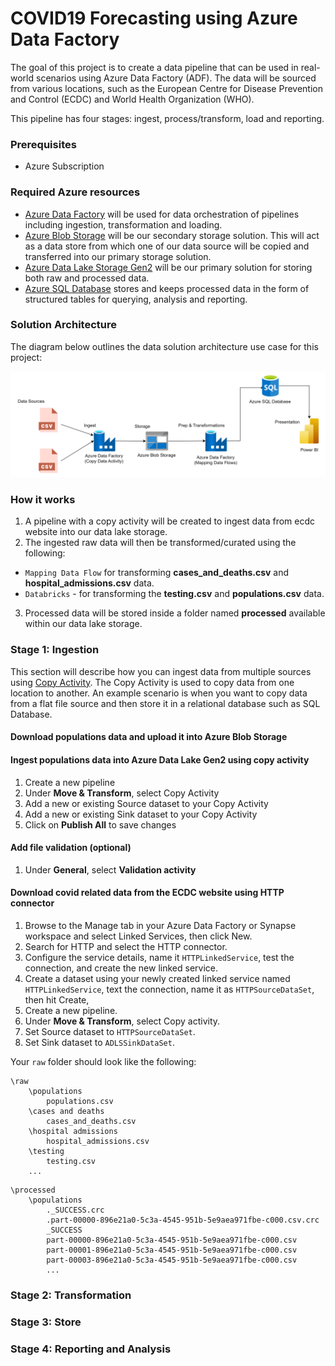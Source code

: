 
# COVID19 Forecasting using Azure Data Factory

The goal of this project is to create a data pipeline that can be used in real-world scenarios using Azure Data Factory (ADF). The data will be sourced from various locations, such as the European Centre for Disease
Prevention and Control (ECDC) and World Health Organization (WHO). 

This pipeline has four stages: ingest, process/transform, load and reporting.

### Prerequisites
- Azure Subscription

### Required Azure resources
- [Azure Data Factory](https://learn.microsoft.com/en-us/azure/data-factory/introduction) will be used for data orchestration of pipelines including ingestion, transformation and loading.
- [Azure Blob Storage](https://learn.microsoft.com/en-us/azure/storage/blobs/) will be our secondary storage solution. This will act as a data store from which one of our data source will be copied and transferred into our primary storage solution.
- [Azure Data Lake Storage Gen2](https://learn.microsoft.com/en-us/azure/storage/blobs/data-lake-storage-introduction) will be our primary solution for storing both raw and processed data. 
- [Azure SQL Database]() stores and keeps processed data in the form of structured tables for querying, analysis and reporting.

### Solution Architecture
The diagram below outlines the data solution architecture use case for this project:

![image](https://github.com/jpnotsodev/Covid19Predictions/blob/master/img/339961933_189824550474508_8326684445169333129_n.png "Solution Architecture")

### How it works
1. A pipeline with a copy activity will be created to ingest data from ecdc website into our data lake storage.
2. The ingested raw data will then be transformed/curated using the following:
- `Mapping Data Flow` for transforming  **cases_and_deaths.csv** and **hospital_admissions.csv** data.
- `Databricks` - for transforming the **testing.csv** and **populations.csv** data.
3. Processed data will be stored inside a folder named **processed** available within our data lake storage.

### Stage 1: Ingestion

This section will describe how you can ingest data from multiple sources using [Copy Activity](). The Copy Activity is used to copy data from one location to another. An example scenario is when you want to copy data from a flat file source and then store it in a relational database such as SQL Database.

#### Download populations data and upload it into Azure Blob Storage

#### Ingest populations data into Azure Data Lake Gen2 using copy activity

1. Create a new pipeline
2. Under **Move & Transform**, select Copy Activity
3. Add a new or existing Source dataset to your Copy Activity
4. Add a new or existing Sink dataset to your Copy Activity
5. Click on **Publish All** to save changes

#### Add file validation (optional)

1. Under **General**, select **Validation activity**

#### Download covid related data from the ECDC website using HTTP connector

1. Browse to the Manage tab in your Azure Data Factory or Synapse workspace and select Linked Services, then click New.
2. Search for HTTP and select the HTTP connector.
3. Configure the service details, name it `HTTPLinkedService`, test the connection, and create the new linked service.
4. Create a dataset using your newly created linked service named `HTTPLinkedService`, text the connection, name it as `HTTPSourceDataSet`, then hit Create,
4. Create a new pipeline.
5. Under **Move & Transform**, select Copy activity.
6. Set Source dataset to `HTTPSourceDataSet`.
7. Set Sink dataset to `ADLSSinkDataSet`.

Your `raw` folder should look like the following:

```
\raw
    \populations
        populations.csv
    \cases and deaths
        cases_and_deaths.csv
    \hospital admissions
        hospital_admissions.csv
    \testing
        testing.csv
    ...
```

```
\processed
    \populations
        ._SUCCESS.crc
        .part-00000-896e21a0-5c3a-4545-951b-5e9aea971fbe-c000.csv.crc
        _SUCCESS
        part-00000-896e21a0-5c3a-4545-951b-5e9aea971fbe-c000.csv
        part-00001-896e21a0-5c3a-4545-951b-5e9aea971fbe-c000.csv
        part-00003-896e21a0-5c3a-4545-951b-5e9aea971fbe-c000.csv
        ...
```

### Stage 2: Transformation

### Stage 3: Store

### Stage 4: Reporting and Analysis

#### 
